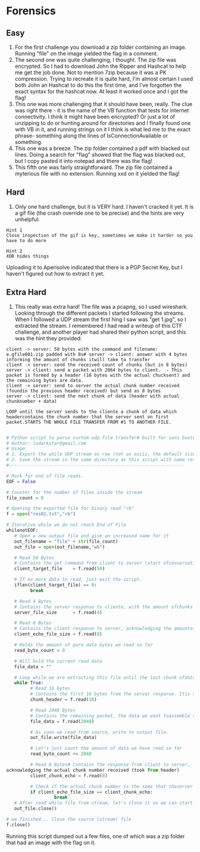 # Forensics

## Easy
1. For the first challenge you download a zip folder containing an image. Running "file" on the image yielded the flag in a comment.
2. The second one was quite challenging, I thought. The zip file was encrypted. So I had to download John the Ripper and Hashcat to help me get the job done. Not to mention 7zip because it was a PK compression.
   Trying to recreate it is quite hard, I'm almost certain I used both John an Hashcat to do this the first time, and I've forgotten the exact syntax for the hashcat now. At least it worked once and I got the flag!
3. This one was more challenging that it should have been, really. The clue was right there - it is the name of the VB function that tests for internet connectivity. I think it might have been encrypted? Or just a lot of unzipping to do or hunting around for directories and I finally found one with VB in it, and running strings on it I think is what led me to the exact phrase- something along the lines of IsConnectionAvailable or something.
4. This one was a breeze. The zip folder contained a pdf with blacked out lines. Doing a search for "flag" showed that the flag was blacked out, but I copy pasted it into notepad and there was the flag!
5. This fifth one was fairly straightforward. The zip file contained a myterious file with no extension. Running xxd on it yielded the flag!

## Hard
1. Only one hard challenge, but it is VERY hard. I haven't cracked it yet. It is a gif file (the crash override one to be precise) and the hints are very unhelpful:
```
Hint 1
Close inspection of the gif is key, sometimes we make it harder so you have to do more

Hint 2
XOR hides things
```
Uploading it to Aperisolve indicated that there is a PGP Secret Key, but I haven't figured out how to extract it yet.

## Extra Hard
1. This really was extra hard! The file was a pcapng, so I used wireshark. Looking through the different packets I started following the streams. When I followed a UDP stream the first hing I saw was "get 1.jpg", so I extracted the stream. I remembered I had read a writeup of this CTF challenge, and another player had shared their python script, and this was the hint they provided:

```
client -> server: 50 bytes with the command and filename: e.gfile001.zip padded with 0s# server -> client: answer with 4 bytes informing the amount of chunks itwill take to transfer
client -> server: send the received count of chunks (but in 8 bytes)
server -> client: send a packet with 2064 bytes to client.  - This packet is formed by a header (16 bytes with the actual chucksent) and the remaining bytes are data.
client -> server: send to server the actual chunk number received (foundin the previous header received) but send as 8 bytes
server -> client: send the next chunk of data (header with actual chunknumber + data)

LOOP until the server sends to the cliente a chunk of data which headercontains the chunk number that the server sent on first packet.STARTS THE WHOLE FILE TRANSFER FROM #1 TO ANOTHER FILE.
```

```python

# Python script to parse custom udp file transfer# built for sans bootupctf -> FX01
# Author: ludarkstar@gmail.com
# Usage:
# 1. Export the while UDP stream as raw (not as ascii, the default visualization from wireshark).
# 2. Save the stream in the same directory as this script with name res01.txt
#------------------------------------------------------------------

# Mark for end of file reads.
EOF = False

# Counter for the number of files inside the stream
file_count = 0

# Opening the exported file for binary read "rb"
f = open("res01.txt","rb")

# Iterative while we do not reach End of File
whilenotEOF:
   # Open a new output file and give an increased name for it
   out_filename = "file" + str(file_count)
   out_file = open(out_filename,"wb")

   # Read 50 Bytes
   # Contains the get command from client to server (start ofconversation)
   client_target_file    = f.read(50)

   # If no more data to read, just exit the script.
   iflen(client_target_file) == 0:
         break

   # Read 4 Bytes
   # Contains the server response to cliente, with the amount ofchunks this transfer will take
   server_file_size      = f.read(4)

   # Read 8 Bytes
   # Contains the client response to server, acknowledging the amountof chunks
   client_echo_file_size = f.read(8)

   # Holds the amount of pure data bytes we read so far
   read_byte_count = 0

   # Will hold the current read data
   file_data = ""

   # Loop while we are extracting this file until the last chunk ofdata
   while True:
         # Read 16 bytes
         # Contains the first 16 bytes from the server response. Itis the actual chunk counter
         chunk_header = f.read(16)

         # Read 2048 Bytes
         # Contains the remaining packet, the data we want toassemble the file
         file_data = f.read(2048)

         # As soon we read from source, write to output file.
         out_file.write(file_data)

         # Let's just count the amount of data we have read so far
         read_byte_count += 2048

         # Read 8 Bytes# Contains the response from client to server,
acknowledging the actual chunk number received (took from header)
         client_chunk_echo = f.read(8)

         # Check if the actual chunk number is the same that theserver sent to client in the beginning of conversation. If it's the same chunk number assume wereached the last chunk, or End of This File.
         if client_echo_file_size == client_chunk_echo:                                      file_count += 1
                  break
   # After read while file from stream, let's close it so we can start a new file export.
   out_file.close()

# we finished... Close the source (stream) file
f.close()
```

Running this script dumped out a few files, one of which was a zip folder that had an image with the flag on it.
